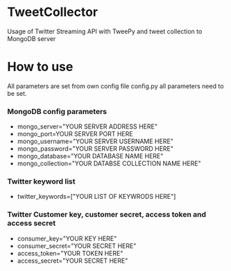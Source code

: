 # TweetCollector
Usage of Twitter Streaming API with TweePy and tweet collection to MongoDB server

# How to use
All parameters are set from own config file config.py all parameters need to be set.

### MongoDB config parameters
- mongo_server="YOUR SERVER ADDRESS HERE"
- mongo_port=YOUR SERVER PORT HERE
- mongo_username="YOUR SERVER USERNAME HERE"
- mongo_password="YOUR SERVER PASSWORD HERE"
- mongo_database="YOUR DATABASE NAME HERE"
- mongo_collection="YOUR DATABSE COLLECTION NAME HERE"

### Twitter keyword list
- twitter_keywords=["YOUR LIST OF KEYWRODS HERE"]

### Twitter Customer key, customer secret, access token and access secret
- consumer_key="YOUR KEY HERE"
- consumer_secret="YOUR SECRET HERE"
- access_token="YOUR TOKEN HERE"
- access_secret="YOUR SECRET HERE"
